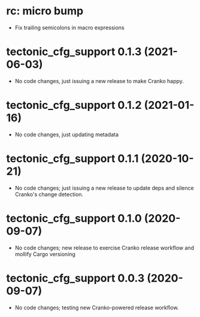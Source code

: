 # rc: micro bump

- Fix trailing semicolons in macro expressions

# tectonic_cfg_support 0.1.3 (2021-06-03)

- No code changes, just issuing a new release to make Cranko happy.

# tectonic_cfg_support 0.1.2 (2021-01-16)

- No code changes, just updating metadata

# tectonic_cfg_support 0.1.1 (2020-10-21)

- No code changes; just issuing a new release to update deps and silence
  Cranko's change detection.

# tectonic_cfg_support 0.1.0 (2020-09-07)

- No code changes; new release to exercise Cranko release workflow and mollify
  Cargo versioning

# tectonic_cfg_support 0.0.3 (2020-09-07)

- No code changes; testing new Cranko-powered release workflow.
